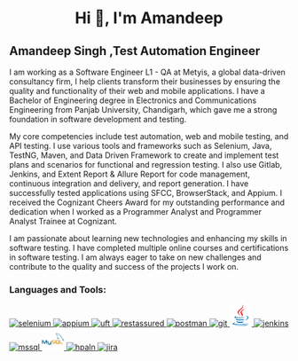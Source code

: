 <h1 align="center">Hi 👋, I'm Amandeep </h1>
  <h2><span class="bold">Amandeep Singh</span> <span class="grey">       ,Test Automation Engineer</span></h2>


<body>
  <p>I am working as a Software Engineer L1 - QA at Metyis, a global data-driven consultancy firm, I help clients transform their businesses by ensuring the quality and functionality of their web and mobile applications. I have a Bachelor of Engineering degree in Electronics and Communications Engineering from Panjab University, Chandigarh, which gave me a strong foundation in software development and testing.

My core competencies include test automation, web and mobile testing, and API testing. I use various tools and frameworks such as Selenium, Java, TestNG, Maven, and Data Driven Framework to create and implement test plans and scenarios for functional and regression testing. I also use Gitlab, Jenkins, and Extent Report & Allure Report for code management, continuous integration and delivery, and report generation. I have successfully tested applications using SFCC, BrowserStack, and Appium. I received the Cognizant Cheers Award for my outstanding performance and dedication when I worked as a Programmer Analyst and Programmer Analyst Trainee at Cognizant.

I am passionate about learning new technologies and enhancing my skills in software testing. I have completed multiple online courses and certifications in software testing. I am always eager to take on new challenges and contribute to the quality and success of the projects I work on. </p>
</body>


<p align="left">
</p>

<h3 align="left">Languages and Tools:</h3>
<p align="left"> 
   <a href="https://www.selenium.dev" target="_blank" rel="noreferrer"> <img src="https://raw.githubusercontent.com/detain/svg-logos/780f25886640cef088af994181646db2f6b1a3f8/svg/selenium-logo.svg" alt="selenium" width="40" height="40"/> </a>
 <a href="https://appium.io" target="_blank" rel="noreferrer">
    <img src="https://github.com/get-icon/geticon/blob/master/icons/appium.svg" alt="appium" width="40" height="40"/>
  </a>
  <a href="https://www.microfocus.com/en-us/products/uft-one/overview" target="_blank" rel="noreferrer">
    <img src="https://upload.wikimedia.org/wikipedia/commons/b/bb/Uft.png" alt="uft" width="40" height="40"/>

  <a href="https://rest-assured.io" target="_blank" rel="noreferrer">
    <img src="https://rest-assured.io/img/logo-transparent.png" alt="restassured" width="40" height="40"/>
  </a>
  <a href="https://postman.com" target="_blank" rel="noreferrer"> <img src="https://www.vectorlogo.zone/logos/getpostman/getpostman-icon.svg" alt="postman" width="40" height="40"/> </a>
  <a href="https://git-scm.com/" target="_blank" rel="noreferrer"> <img src="https://www.vectorlogo.zone/logos/git-scm/git-scm-icon.svg" alt="git" width="40" height="40"/> </a> <a href="https://www.java.com" target="_blank" rel="noreferrer"> <img src="https://raw.githubusercontent.com/devicons/devicon/master/icons/java/java-original.svg" alt="java" width="40" height="40"/> </a> <a href="https://www.jenkins.io" target="_blank" rel="noreferrer"> <img src="https://www.vectorlogo.zone/logos/jenkins/jenkins-icon.svg" alt="jenkins" width="40" height="40"/> </a> <a href="https://www.microsoft.com/en-us/sql-server" target="_blank" rel="noreferrer"> <img src="https://www.svgrepo.com/show/303229/microsoft-sql-server-logo.svg" alt="mssql" width="40" height="40"/> </a> <a href="https://www.mysql.com/" target="_blank" rel="noreferrer"> <img src="https://raw.githubusercontent.com/devicons/devicon/master/icons/mysql/mysql-original-wordmark.svg" alt="mysql" width="40" height="40"/> </a> 
    </a>
<!--    <a href="VBSCRIPT_LINK" target="_blank" rel="noreferrer">
    <img src="https://stackdiary.com/wp-content/uploads/2023/10/VBScript-is-getting-deprecated-768x432.png" alt="vbscript" width="40" height="40"/>
  </a>
  <a href="https://www.salesforce.com/commerce-cloud/" target="_blank" rel="noreferrer">
    <img src="https://www.vglobalinc.com/wp-content/uploads/2020/02/salesforce-commerce-cloud-logo.png" alt="sfcc" width="40" height="40"/>
  </a> -->
  <a href="https://www.microfocus.com/en-us/products/application-lifecycle-management/overview" target="_blank" rel="noreferrer">
    <img src="https://almpg1551.saas.microfocus.com/qcbin/images/favicon.ico" alt="hpaln" width="40" height="40"/>
  </a>
  <a href="https://www.atlassian.com/software/jira" target="_blank" rel="noreferrer">
    <img src="https://1000logos.net/wp-content/uploads/2021/05/Atlassian-Logo-2010s1.png" alt="jira" width="40" height="40"/>
  </a>

</p>
